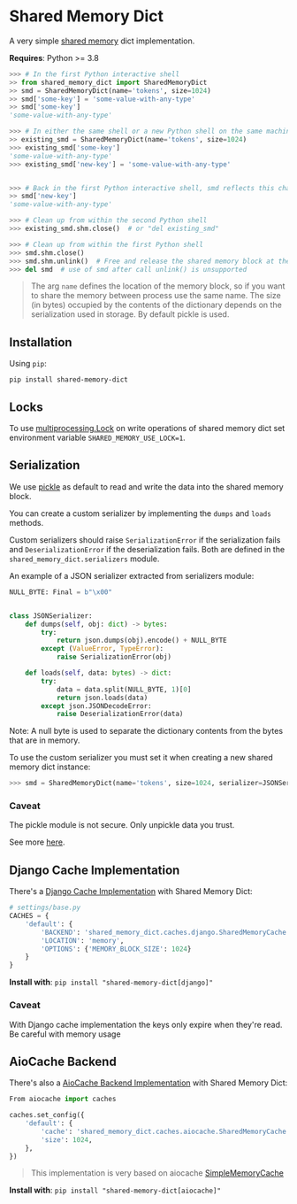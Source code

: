 # Shared Memory Dict

A very simple [shared memory](https://docs.python.org/3/library/multiprocessing.shared_memory.html) dict implementation.

**Requires**: Python >= 3.8

```python
>>> # In the first Python interactive shell
>> from shared_memory_dict import SharedMemoryDict
>> smd = SharedMemoryDict(name='tokens', size=1024)
>> smd['some-key'] = 'some-value-with-any-type'
>> smd['some-key']
'some-value-with-any-type'

>>> # In either the same shell or a new Python shell on the same machine
>> existing_smd = SharedMemoryDict(name='tokens', size=1024)
>>> existing_smd['some-key']
'some-value-with-any-type'
>>> existing_smd['new-key'] = 'some-value-with-any-type'


>>> # Back in the first Python interactive shell, smd reflects this change
>> smd['new-key']
'some-value-with-any-type'

>>> # Clean up from within the second Python shell
>>> existing_smd.shm.close()  # or "del existing_smd"

>>> # Clean up from within the first Python shell
>>> smd.shm.close()
>>> smd.shm.unlink()  # Free and release the shared memory block at the very end
>>> del smd  # use of smd after call unlink() is unsupported
```

> The arg `name` defines the location of the memory block, so if you want to share the memory between process use the same name.
> The size (in bytes) occupied by the contents of the dictionary depends on the serialization used in storage. By default pickle is used.

## Installation

Using `pip`:

```shell
pip install shared-memory-dict
```

## Locks

To use [multiprocessing.Lock](https://docs.python.org/3.8/library/multiprocessing.html#multiprocessing.Lock) on write operations of shared memory dict set environment variable `SHARED_MEMORY_USE_LOCK=1`.

## Serialization

We use [pickle](https://docs.python.org/3/library/pickle.html) as default to read and write the data into the shared memory block.

You can create a custom serializer by implementing the `dumps` and `loads` methods.

Custom serializers should raise `SerializationError` if the serialization fails and `DeserializationError` if the deserialization fails. Both are defined in the `shared_memory_dict.serializers` module.

An example of a JSON serializer extracted from serializers module:

```python
NULL_BYTE: Final = b"\x00"


class JSONSerializer:
    def dumps(self, obj: dict) -> bytes:
        try:
            return json.dumps(obj).encode() + NULL_BYTE
        except (ValueError, TypeError):
            raise SerializationError(obj)

    def loads(self, data: bytes) -> dict:
        try:
            data = data.split(NULL_BYTE, 1)[0]
            return json.loads(data)
        except json.JSONDecodeError:
            raise DeserializationError(data)

```

Note: A null byte is used to separate the dictionary contents from the bytes that are in memory.

To use the custom serializer you must set it when creating a new shared memory dict instance:

```python
>>> smd = SharedMemoryDict(name='tokens', size=1024, serializer=JSONSerializer())
```

### Caveat

The pickle module is not secure. Only unpickle data you trust.

See more [here](https://docs.python.org/3/library/pickle.html).

## Django Cache Implementation

There's a [Django Cache Implementation](https://docs.djangoproject.com/en/3.0/topics/cache/) with Shared Memory Dict:

```python
# settings/base.py
CACHES = {
    'default': {
        'BACKEND': 'shared_memory_dict.caches.django.SharedMemoryCache',
        'LOCATION': 'memory',
        'OPTIONS': {'MEMORY_BLOCK_SIZE': 1024}
    }
}
```

**Install with**: `pip install "shared-memory-dict[django]"`

### Caveat

With Django cache implementation the keys only expire when they're read. Be careful with memory usage

## AioCache Backend

There's also a [AioCache Backend Implementation](https://aiocache.readthedocs.io/en/latest/caches.html) with Shared Memory Dict:

```python
From aiocache import caches

caches.set_config({
    'default': {
        'cache': 'shared_memory_dict.caches.aiocache.SharedMemoryCache',
        'size': 1024,
    },
})
```

> This implementation is very based on aiocache [SimpleMemoryCache](https://aiocache.readthedocs.io/en/latest/caches.html#simplememorycache)

**Install with**: `pip install "shared-memory-dict[aiocache]"`
